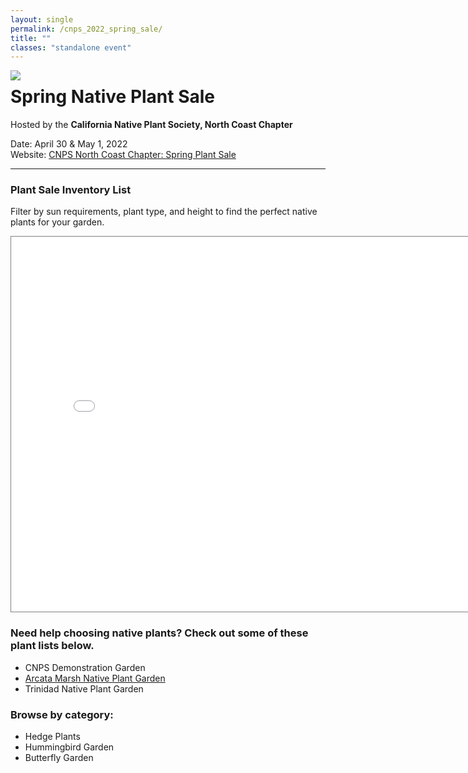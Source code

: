 ```yaml
---
layout: single
permalink: /cnps_2022_spring_sale/
title: ""
classes: "standalone event"
---
```

<!--
<p>
This website is currently under construction! Report any issues for fixing and please check back for updates.
</p>
-->
<div class="icon_holder" style="float:left; margin-right:16px">
    <img src="{{'/assets/images/cnps_northcoast.jpg' | prepend:site.baseurl }}" />
</div>
<h1>Spring Native Plant Sale</h1>
Hosted by the <b>California Native Plant Society, North Coast Chapter</b>

<p>
    Date: April 30 & May 1, 2022
    <br/>
    Website: <a href="https://northcoastcnps.org/index.php/44-topmenucontent/288-plant-sale-event-page">CNPS North Coast Chapter: Spring Plant Sale</a> 
</p>

<hr/>

<h3>Plant Sale Inventory List</h3>
<p>
Filter by sun requirements, plant type, and height to find the perfect native plants for your garden.
</p>
<iframe src="{{'/category/cnps-2022-spring' | prepend:site.baseurl }}" 
    style="border: 1px solid gray" width="800" height="600" frameborder="0" scrolling="yes">
</iframe> 

<h3>
Need help choosing native plants? Check out some of these plant lists below.
</h3>
<ul>
    <li>
        CNPS Demonstration Garden
    </li>
    <li>
        <a href="{{'/garden/arcata-marsh' | prepend:site.baseurl }}">
        Arcata Marsh Native Plant Garden
        </a>
    </li>
    <li>
        Trinidad Native Plant Garden
    </li>
</ul>
<h3>Browse by category:</h3>
<ul>
    <li>
        Hedge Plants
    </li>
    <li>
       Hummingbird Garden
    </li>
    <li>    
       Butterfly Garden
    </li>
</ul>
